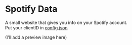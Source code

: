 # Spotify Data
A small website that gives you info on your Spotify account.    
Put your clientID in [config.json](./src/config.json)

(I'll add a preview image here)
